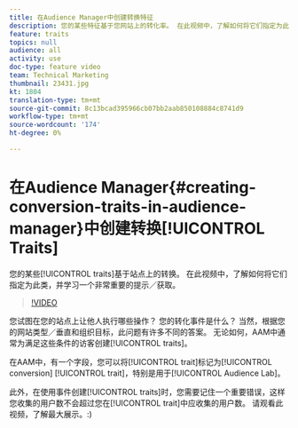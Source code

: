 ```yaml
---
title: 在Audience Manager中创建转换特征
description: 您的某些特征基于您网站上的转化率。 在此视频中，了解如何将它们指定为此类，并学习一个非常重要的提示／获取。
feature: traits
topics: null
audience: all
activity: use
doc-type: feature video
team: Technical Marketing
thumbnail: 23431.jpg
kt: 1804
translation-type: tm+mt
source-git-commit: 8c13bcad395966cb07bb2aab850108884c8741d9
workflow-type: tm+mt
source-wordcount: '174'
ht-degree: 0%

---
```



# 在Audience Manager{#creating-conversion-traits-in-audience-manager}中创建转换[!UICONTROL Traits]

您的某些[!UICONTROL traits]基于站点上的转换。 在此视频中，了解如何将它们指定为此类，并学习一个非常重要的提示／获取。

>[!VIDEO](https://video.tv.adobe.com/v/23431/?quality=12)

您试图在您的站点上让他人执行哪些操作？ 您的转化事件是什么？ 当然，根据您的网站类型／垂直和组织目标，此问题有许多不同的答案。 无论如何，AAM中通常为满足这些条件的访客创建[!UICONTROL traits]。

在AAM中，有一个字段，您可以将[!UICONTROL trait]标记为[!UICONTROL conversion] [!UICONTROL trait]，特别是用于[!UICONTROL Audience Lab]。

此外，在使用事件创建[!UICONTROL traits]时，您需要记住一个重要错误，这样您收集的用户数不会超过您在[!UICONTROL trait]中应收集的用户数。 请观看此视频，了解最大展示。:)
